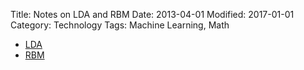 Title: Notes on LDA and RBM
Date: 2013-04-01
Modified: 2017-01-01
Category: Technology
Tags: Machine Learning, Math

- [LDA]({attach}lda.pdf)
- [RBM]({attach}rbm.pdf)

